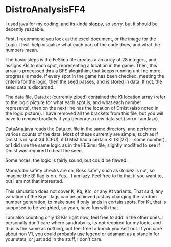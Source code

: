 # DistroAnalysisFF4

I used java for my coding, and its kinda sloppy, so sorry, but it should be decently readable. 

First, I recommend you look at the excel document, or the image for the Logic. It will help visualize what each part of the code does, and what the numbers mean.

The basic steps is the FeSimu file creates a an array of 28 integers, and assigns KIs to each spot, representing a location in the game. Then, this array is processed thru a BFS alogirthim, that keeps running until no more progress is made. If every spot in the game has been checked, meeting the criteria for the logic, then the seed passes, and is stored in data. If not, the seed data is discarded. 

The data file, Data.txt (currently ziped) contained the KI location array (refer to the logic picture for what each spot is, and what each number represents), then on the next line has the location of Dmist (also noted in the logic picture). I have removed all the brackets from this file, but you will have to remove brackets if you generate a new data set (sorry I am lazy). 

DataAna.java reads the Data.txt file in the same directory, and performs various counts of the data. Most of these currently are simple, such as if Dmist is in spot 34 (CPU), if D Mist had a certain KI (KI[27]==some number), or I did use the same logic as in the FESimu file, slightly modified to see if Dmist was required to beat the seed. 

Some notes, the logic is fairly sound, but could be flawed.

Moon/odin safety checks are on, Boss safety such as Golbez is not, so imagine the B! flag is on. Yes... I am lazy. Feel free to fix that if you want to, but I am not that interested. 

This simulation does not cover K, Kq, Km, or any Kt variants. That said, any variation of the Kqm flags can be achieved just by changing the random number generation, to make sure if only lands in certain spots. For Kt, that is supposed to be weighted, so yeah, have fun with that. 

I am also counting only 13 KIs right now, feel free to add in the other ones. I personally don't care where sandruby is, its not required for my logic, and thus is the same as nothing, but feel free to knock yourself out. If you care about non V1, you could probably use legend or adamant as a standin for your stats, or just add in the stuff, I don't care. 

